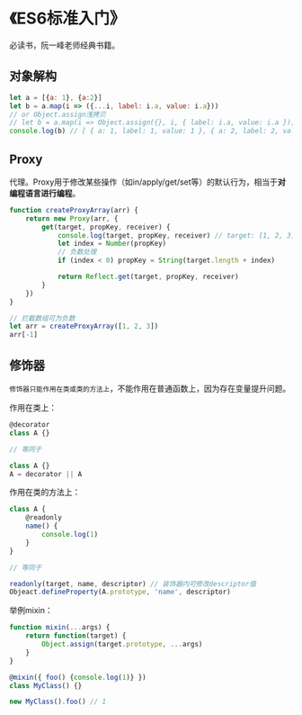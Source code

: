 # 《ES6标准入门》

必读书，阮一峰老师经典书籍。

## 对象解构

``` js
let a = [{a: 1}, {a:2}]
let b = a.map(i => ({...i, label: i.a, value: i.a}))
// or Object.assign浅拷贝
// let b = a.map(i => Object.assign({}, i, { label: i.a, value: i.a }))
console.log(b) // [ { a: 1, label: 1, value: 1 }, { a: 2, label: 2, value: 2 } ]
```

## Proxy

代理。Proxy用于修改某些操作（如in/apply/get/set等）的默认行为，相当于**对编程语言进行编程**。

``` js
function createProxyArray(arr) {
    return new Proxy(arr, {
        get(target, propKey, receiver) {
            console.log(target, propKey, receiver) // target: [1, 2, 3] propKey: '-1' receiver: Proxy
            let index = Number(propKey)
            // 负数处理
            if (index < 0) propKey = String(target.length + index)

            return Reflect.get(target, propKey, receiver)
        }
    })
}

// 拦截数组可为负数
let arr = createProxyArray([1, 2, 3])
arr[-1]
```

## 修饰器

`修饰器只能作用在类或类的方法上`，不能作用在普通函数上，因为存在变量提升问题。

作用在类上：
``` js
@decorator
class A {}

// 等同于

class A {}
A = decorator || A
```

作用在类的方法上：
``` js
class A {
    @readonly
    name() {
        console.log(1)
    }
}

// 等同于

readonly(target, name, descriptor) // 装饰器内可修改descriptor值
Objeact.defineProperty(A.prototype, 'name', descriptor)
```

举例mixin：
``` js
function mixin(...args) {
    return function(target) {
        Object.assign(target.prototype, ...args)
    }
}

@mixin({ foo() {console.log(1)} })
class MyClass() {}

new MyClass().foo() // 1
```